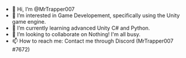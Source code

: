 - 👋 Hi, I’m @MrTrapper007
- 👀 I’m interested in Game Developement, specifically using the Unity game engine.
- 🌱 I’m currently learning advanced Unity C# and Python.
- 💞️ I’m looking to collaborate on Nothing! I'm all busy.
- 📫 How to reach me: Contact me through Discord (MrTrapper007 #7672)

<!---
MrTrapper007/MrTrapper007 is a ✨ special ✨ repository because its `README.md` (this file) appears on your GitHub profile.
You can click the Preview link to take a look at your changes.
--->
